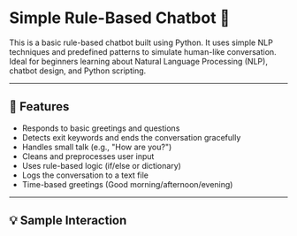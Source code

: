 # Simple Rule-Based Chatbot 🤖

This is a basic rule-based chatbot built using Python. It uses simple NLP techniques and predefined patterns to simulate human-like conversation. Ideal for beginners learning about Natural Language Processing (NLP), chatbot design, and Python scripting.

---

## 📝 Features

- Responds to basic greetings and questions
- Detects exit keywords and ends the conversation gracefully
- Handles small talk (e.g., "How are you?")
- Cleans and preprocesses user input
- Uses rule-based logic (if/else or dictionary)
- Logs the conversation to a text file
- Time-based greetings (Good morning/afternoon/evening)

---

## 💡 Sample Interaction

